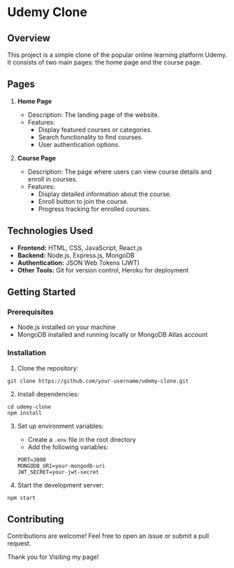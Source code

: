 
# Udemy Clone

## Overview

This project is a simple clone of the popular online learning platform Udemy. It consists of two main pages: the home page and the course page.

## Pages

1. **Home Page**
   - Description: The landing page of the website.
   - Features:
     - Display featured courses or categories.
     - Search functionality to find courses.
     - User authentication options.

2. **Course Page**
   - Description: The page where users can view course details and enroll in courses.
   - Features:
     - Display detailed information about the course.
     - Enroll button to join the course.
     - Progress tracking for enrolled courses.

## Technologies Used

- **Frontend:** HTML, CSS, JavaScript, React.js
- **Backend:** Node.js, Express.js, MongoDB
- **Authentication:** JSON Web Tokens (JWT)
- **Other Tools:** Git for version control, Heroku for deployment

## Getting Started

### Prerequisites

- Node.js installed on your machine
- MongoDB installed and running locally or MongoDB Atlas account

### Installation

1. Clone the repository:

```
git clone https://github.com/your-username/udemy-clone.git
```

2. Install dependencies:

```
cd udemy-clone
npm install
```

3. Set up environment variables:

   - Create a `.env` file in the root directory
   - Add the following variables:

   ```
   PORT=3000
   MONGODB_URI=your-mongodb-uri
   JWT_SECRET=your-jwt-secret
   ```

4. Start the development server:

```
npm start
```

## Contributing

Contributions are welcome! Feel free to open an issue or submit a pull request.

Thank you for Visiting my page!
